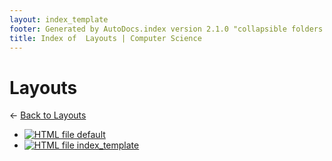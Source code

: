```yaml
---
layout: index_template
footer: Generated by AutoDocs.index version 2.1.0 "collapsible folders (probably)" ⓒ Starwort, 2020
title: Index of  Layouts | Computer Science
---
```


#  Layouts

← [Back to  Layouts](..)

- [![HTML file](https://img.icons8.com/windows/512/4a90e2/regular-document.png) default](_layouts/default.html)
- [![HTML file](https://img.icons8.com/windows/512/4a90e2/regular-document.png) index_template](_layouts/index_template.html)
